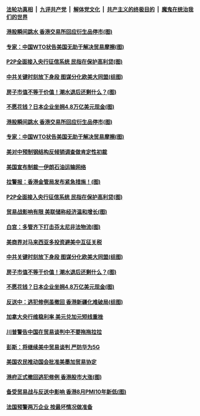 ####  [法轮功真相](../../../../basic/blob/master/README.md?t=09051339) &nbsp;|&nbsp; [九评共产党](../../../../9ping.md/blob/master/README.md?t=09051339) &nbsp;|&nbsp; [解体党文化](../../../../jtdwh.md/blob/master/README.md?t=09051339)  &nbsp;|&nbsp; [共产主义的终极目的](../../../../gczydzjmd.md/blob/master/README.md?t=09051339) &nbsp;|&nbsp; [魔鬼在统治我们的世界](../../../../mgztzwmdsj.md/blob/master/README.md?t=09051339) 

#### [港股瞬间跳水 香港交易所回应衍生品停市(图)](../pages/p5/906295.md?t=09051339) 

#### [专家：中国WTO状告美国无助于解决贸易摩擦(图)](../pages/p5/906284.md?t=09051339) 

#### [P2P全面接入央行征信系统 民指在保护高利贷(图)](../pages/p5/906179.md?t=09051339) 

#### [中共关键时刻放下身段 图谋分化欧美大同盟(组图)](../pages/p5/906206.md?t=09051339) 

#### [房子市值不等于价值！潮水退后还剩什么？(图)](../pages/p5/906184.md?t=09051339) 

#### [不愿花钱？日本企业坐拥4.8万亿美元现金(图)](../pages/p5/906183.md?t=09051339) 

#### [港股瞬间跳水 香港交易所回应衍生品停市(图)](../pages/p5/906295.md?t=09051339) 

#### [专家：中国WTO状告美国无助于解决贸易摩擦(图)](../pages/p5/906284.md?t=09051339) 

#### [美对中预制钢结构反倾销调查做肯定性初裁](../pages/p5/906283.md?t=09051339) 

#### [美国宣布制裁一伊朗石油运输网络](../pages/p5/906282.md?t=09051339) 

#### [拉警报：香港金管局发布紧急措施！(图)](../pages/p5/906214.md?t=09051339) 

#### [P2P全面接入央行征信系统 民指在保护高利贷(图)](../pages/p5/906179.md?t=09051339) 

#### [贸易战影响有限 美联储称经济温和增长(图)](../pages/p5/906235.md?t=09051339) 

#### [白宫：多管齐下打击芬太尼非法物流(图)](../pages/p5/906228.md?t=09051339) 

#### [美商界对马来西亚多投资避美中互征关税](../pages/p5/906223.md?t=09051339) 

#### [中共关键时刻放下身段 图谋分化欧美大同盟(组图)](../pages/p5/906206.md?t=09051339) 

#### [房子市值不等于价值！潮水退后还剩什么？(图)](../pages/p5/906184.md?t=09051339) 

#### [不愿花钱？日本企业坐拥4.8万亿美元现金(图)](../pages/p5/906183.md?t=09051339) 

#### [反送中：逃犯修例虽撤回 香港新疆化难破局(组图)](../pages/p5/906208.md?t=09051339) 

#### [加拿大央行维稳利率 美元兑加元短线重挫](../pages/p5/906200.md?t=09051339) 

#### [川普警告中国在贸易谈判中不要拖拖拉拉](../pages/p5/906157.md?t=09051339) 

#### [彭斯：将继续美中贸易谈判 严防华为5G](../pages/p5/906156.md?t=09051339) 

#### [美国农民推动国会批准美墨加贸易协定](../pages/p5/906154.md?t=09051339) 

#### [港府正式撤回逃犯修例 香港股市大涨(图)](../pages/p5/906152.md?t=09051339) 

#### [备受贸易战与反送中影响 香港8月PMI10年新低(图)](../pages/p5/906132.md?t=09051339) 

#### [法国预警两万企业 按最坏情况做准备](../pages/p5/906110.md?t=09051339) 

